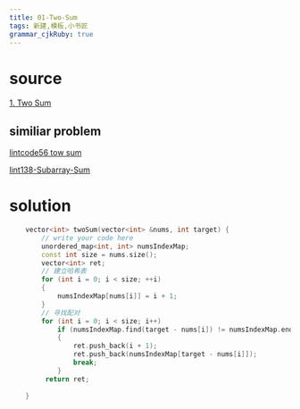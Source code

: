 ```yaml
---
title: 01-Two-Sum
tags: 新建,模板,小书匠
grammar_cjkRuby: true
---
```


# source

[1. Two Sum](https://leetcode.com/problems/two-sum/)


## similiar problem

[lintcode56 tow sum](http://www.lintcode.com/en/problem/two-sum/)

[lint138-Subarray-Sum](https://github.com/DragonFive/Leetcode/blob/master/String/lint138-Subarray-Sum.md)
# solution

```cpp
    vector<int> twoSum(vector<int> &nums, int target) {
        // write your code here
        unordered_map<int, int> numsIndexMap;
        const int size = nums.size();
        vector<int> ret;
        // 建立哈希表
        for (int i = 0; i < size; ++i)
        {
            numsIndexMap[nums[i]] = i + 1;
        }
        // 寻找配对
        for (int i = 0; i < size; i++)
            if (numsIndexMap.find(target - nums[i]) != numsIndexMap.end() && i != numsIndexMap[target - nums[i]])
            {
                ret.push_back(i + 1);
                ret.push_back(numsIndexMap[target - nums[i]]);
                break;
            }
         return ret;       
        
    }
```